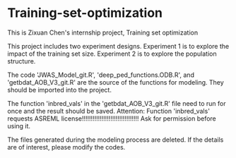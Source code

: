 # Training-set-optimization
This is Zixuan Chen's internship project, Training set optimization

This project includes two experiment designs. Experiment 1 is to explore the impact of the training set size. Experiment 2 is to explore the population structure.

The code 'JWAS_Model_git.R', 'deep_ped_functions.ODB.R', and 'getbdat_AOB_V3_git.R' are the source of the functions for modeling. They should be imported into the project.

The function 'inbred_vals' in the 'getbdat_AOB_V3_git.R' file need to run for once and the result should be saved. 
Attention: Function 'inbred_vals' requests ASREML license!!!!!!!!!!!!!!!!!!!!!!!!!!!!!!!! Ask for permission before using it.

The files generated during the modeling process are deleted. If the details are of interest, please modify the codes.
